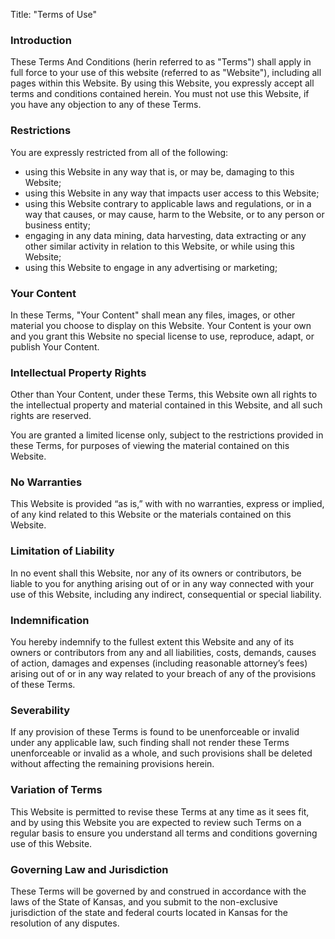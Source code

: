 Title: "Terms of Use"

### Introduction

These Terms And Conditions (herin referred to as "Terms") shall apply in full
force to your use of this website (referred to as "Website"), including all
pages within this Website. By using this Website, you expressly accept all terms
and conditions contained herein. You must not use this Website, if you have any
objection to any of these Terms.

### Restrictions

You are expressly restricted from all of the following:

  * using this Website in any way that is, or may be, damaging to this Website;
  * using this Website in any way that impacts user access to this Website;
  * using this Website contrary to applicable laws and regulations, or in a way
    that causes, or may cause, harm to the Website, or to any person or business
    entity;
  * engaging in any data mining, data harvesting, data extracting or any other
    similar activity in relation to this Website, or while using this Website;
  * using this Website to engage in any advertising or marketing;

### Your Content

In these Terms, "Your Content" shall mean any files, images, or other material
you choose to display on this Website. Your Content is your own and you grant
this Website no special license to use, reproduce, adapt, or publish Your
Content.

### Intellectual Property Rights

Other than Your Content, under these Terms, this Website own all rights to the
intellectual property and material contained in this Website, and all such
rights are reserved.

You are granted a limited license only, subject to the restrictions provided in
these Terms, for purposes of viewing the material contained on this Website.

### No Warranties

This Website is provided “as is,” with with no warranties, express or implied,
of any kind related to this Website or the materials contained on this Website.

### Limitation of Liability

In no event shall this Website, nor any of its owners or contributors, be liable
to you for anything arising out of or in any way connected with your use of this
Website, including any indirect, consequential or special liability.

### Indemnification

You hereby indemnify to the fullest extent this Website and any of its owners or
contributors from any and all liabilities, costs, demands, causes of action,
damages and expenses (including reasonable attorney’s fees) arising out of or in
any way related to your breach of any of the provisions of these Terms.

### Severability

If any provision of these Terms is found to be unenforceable or invalid under
any applicable law, such finding shall not render these Terms unenforceable or
invalid as a whole, and such provisions shall be deleted without affecting the
remaining provisions herein.

### Variation of Terms

This Website is permitted to revise these Terms at any time as it sees fit, and
by using this Website you are expected to review such Terms on a regular basis
to ensure you understand all terms and conditions governing use of this Website.

### Governing Law and Jurisdiction

These Terms will be governed by and construed in accordance with the laws of the
State of Kansas, and you submit to the non-exclusive jurisdiction of the state
and federal courts located in Kansas for the resolution of any disputes.
